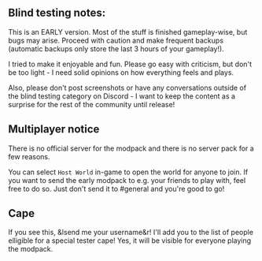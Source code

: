 ## Blind testing notes:

This is an EARLY version. Most of the stuff is finished gameplay-wise, but bugs may arise. Proceed with caution and make frequent backups (automatic backups only store the last 3 hours of your gameplay!).

I tried to make it enjoyable and fun. Please go easy with criticism, but don't be too light - I need solid opinions on how everything feels and plays.

Also, please don't post screenshots or have any conversations outside of the blind testing category on Discord - I want to keep the content as a surprise for the rest of the community until release!

## Multiplayer notice

There is no official server for the modpack and there is no server pack for a few reasons. 

You can select `Host World` in-game to open the world for anyone to join. If you want to send the early modpack to e.g. your friends to play with, feel free to do so. Just don't send it to #general and you're good to go!

## Cape

If you see this, &lsend me your username&r! I'll add you to the list of people elligible for a special tester cape! Yes, it will be visible for everyone playing the modpack.

